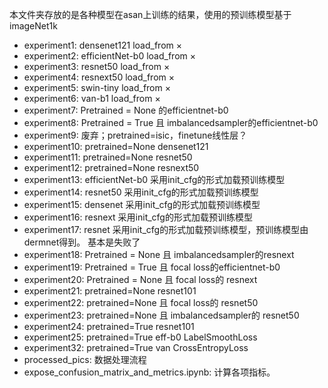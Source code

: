 本文件夹存放的是各种模型在asan上训练的结果，使用的预训练模型基于imageNet1k

- experiment1: densenet121 load_from ×
- experiment2: efficientNet-b0 load_from ×
- experiment3: resnet50 load_from ×
- experiment4: resnext50 load_from ×
- experiment5: swin-tiny load_from ×
- experiment6: van-b1 load_from ×
- experiment7: Pretrained = None 的efficientnet-b0
- experiment8: Pretrained = True 且 imbalancedsampler的efficientnet-b0
- experiment9: 废弃；pretrained=isic，finetune线性层？
- experiment10: pretrained=None densenet121
- experiment11: pretrained=None resnet50
- experiment12: pretrained=None resnext50
- experiment13: efficientNet-b0 采用init_cfg的形式加载预训练模型
- experiment14: resnet50 采用init_cfg的形式加载预训练模型
- experiment15: densenet 采用init_cfg的形式加载预训练模型
- experiment16: resnext 采用init_cfg的形式加载预训练模型
- experiment17: resnet 采用init_cfg的形式加载预训练模型，预训练模型由dermnet得到。  基本是失败了
- experiment18: Pretrained = None 且 imbalancedsampler的resnext
- experiment19: Pretrained = True 且 focal loss的efficientnet-b0
- experiment20: Pretrained = None 且 focal loss的 resnext
- experiment21: pretrained=None resnet101
- experiment22: pretrained=None 且 focal loss的 resnet50
- experiment23: pretrained=None 且 imbalancedsampler的 resnet50
- experiment24: pretrained=True resnet101
- experiment25: pretrained=True eff-b0  LabelSmoothLoss
- experiment32: pretrained=True van CrossEntropyLoss 
- processed_pics: 数据处理流程
- expose_confusion_matrix_and_metrics.ipynb: 计算各项指标。